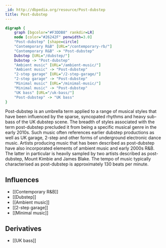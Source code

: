 ```yaml
---
_id: http://dbpedia.org/resource/Post-dubstep
title: Post-dubstep
---
```


```dot
digraph {
	graph [bgcolor="#F3DDB8" rankdir=LR]
	node [color="#26242F" penwidth=3.0]
	"Post-dubstep" [shape=circle]
	"Contemporary R&B" [URL="/contemporary-rb/"]
	"Contemporary R&B" -> "Post-dubstep"
	Dubstep [URL="/dubstep/"]
	Dubstep -> "Post-dubstep"
	"Ambient music" [URL="/ambient-music/"]
	"Ambient music" -> "Post-dubstep"
	"2-step garage" [URL="/2-step-garage/"]
	"2-step garage" -> "Post-dubstep"
	"Minimal music" [URL="/minimal-music/"]
	"Minimal music" -> "Post-dubstep"
	"UK bass" [URL="/uk-bass/"]
	"Post-dubstep" -> "UK bass"
}
```

Post-dubstep is an umbrella term applied to a range of musical styles that have been influenced by the sparse, syncopated rhythms and heavy sub-bass of the UK dubstep scene. The breadth of styles associated with the term post-dubstep precluded it from being a specific musical genre in the early 2010s. Such music often references earlier dubstep productions as well as UK garage, 2-step and other forms of underground electronic dance music. Artists producing music that has been described as post-dubstep have also incorporated elements of ambient music and early 2000s R&B. The latter in particular is heavily sampled by two artists described as post-dubstep, Mount Kimbie and James Blake. The tempo of music typically characterised as post-dubstep is approximately 130 beats per minute.

## Influences

- [[Contemporary R&B]]
- [[Dubstep]]
- [[Ambient music]]
- [[2-step garage]]
- [[Minimal music]]

## Derivatives

- [[UK bass]]
